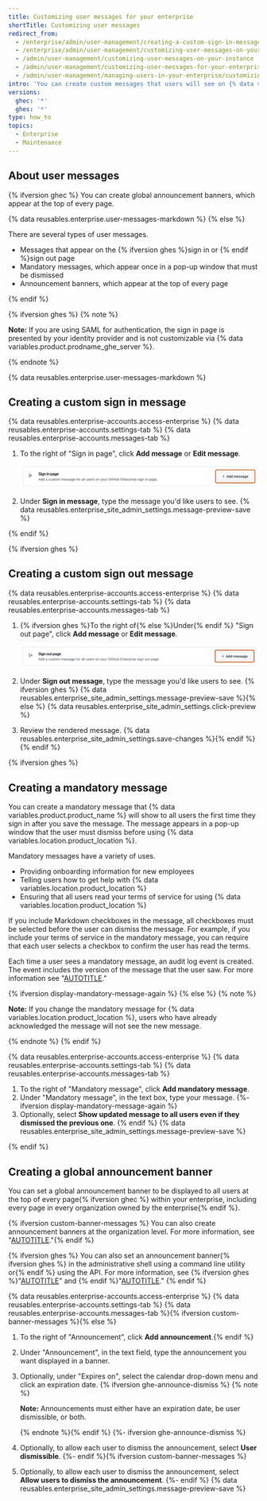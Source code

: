 ```yaml
---
title: Customizing user messages for your enterprise
shortTitle: Customizing user messages
redirect_from:
  - /enterprise/admin/user-management/creating-a-custom-sign-in-message
  - /enterprise/admin/user-management/customizing-user-messages-on-your-instance
  - /admin/user-management/customizing-user-messages-on-your-instance
  - /admin/user-management/customizing-user-messages-for-your-enterprise
  - /admin/user-management/managing-users-in-your-enterprise/customizing-user-messages-for-your-enterprise
intro: 'You can create custom messages that users will see on {% data variables.location.product_location %}.'
versions:
  ghec: '*'
  ghes: '*'
type: how_to
topics:
  - Enterprise
  - Maintenance
---
```

## About user messages

{% ifversion ghec %}
You can create global announcement banners, which appear at the top of every page.

{% data reusables.enterprise.user-messages-markdown %}
{% else %}

There are several types of user messages.
* Messages that appear on the {% ifversion ghes %}sign in or {% endif %}sign out page
* Mandatory messages, which appear once in a pop-up window that must be dismissed
* Announcement banners, which appear at the top of every page

{% endif %}

{% ifversion ghes %}
{% note %}

**Note:** If you are using SAML for authentication, the sign in page is presented by your identity provider and is not customizable via {% data variables.product.prodname_ghe_server %}.

{% endnote %}

{% data reusables.enterprise.user-messages-markdown %}

## Creating a custom sign in message

{% data reusables.enterprise-accounts.access-enterprise %}
{% data reusables.enterprise-accounts.settings-tab %}
{% data reusables.enterprise-accounts.messages-tab %}
1. To the right of "Sign in page", click **Add message** or **Edit message**.

   ![Screenshot of the "Sign in page" section of the "Messages" settings. A button, labeled with a plus icon and "Add message", is highlighted with an orange outline.](/assets/images/enterprise/site-admin-settings/edit-message.png)
1. Under **Sign in message**, type the message you'd like users to see.
{% data reusables.enterprise_site_admin_settings.message-preview-save %}

{% endif %}

{% ifversion ghes %}

## Creating a custom sign out message

{% data reusables.enterprise-accounts.access-enterprise %}
{% data reusables.enterprise-accounts.settings-tab %}
{% data reusables.enterprise-accounts.messages-tab %}
1. {% ifversion ghes %}To the right of{% else %}Under{% endif %} "Sign out page", click **Add message** or **Edit message**.

   ![Screenshot of the "Sign out page" section of the "Messages" settings. A button, labeled with a plus icon and "Add message," is highlighted with an orange outline.](/assets/images/enterprise/site-admin-settings/sign-out-add-message-button.png)
1. Under **Sign out message**, type the message you'd like users to see.
{% ifversion ghes %}
{% data reusables.enterprise_site_admin_settings.message-preview-save %}{% else %}
{% data reusables.enterprise_site_admin_settings.click-preview %}
1. Review the rendered message.
{% data reusables.enterprise_site_admin_settings.save-changes %}{% endif %}{% endif %}

{% ifversion ghes %}

## Creating a mandatory message

You can create a mandatory message that {% data variables.product.product_name %} will show to all users the first time they sign in after you save the message. The message appears in a pop-up window that the user must dismiss before using {% data variables.location.product_location %}.

Mandatory messages have a variety of uses.

* Providing onboarding information for new employees
* Telling users how to get help with {% data variables.location.product_location %}
* Ensuring that all users read your terms of service for using {% data variables.location.product_location %}

If you include Markdown checkboxes in the message, all checkboxes must be selected before the user can dismiss the message. For example, if you include your terms of service in the mandatory message, you can require that each user selects a checkbox to confirm the user has read the terms.

Each time a user sees a mandatory message, an audit log event is created. The event includes the version of the message that the user saw. For more information see "[AUTOTITLE](/admin/monitoring-activity-in-your-enterprise/reviewing-audit-logs-for-your-enterprise/audit-log-events-for-your-enterprise)."

{% ifversion display-mandatory-message-again %} {% else %}
{% note %}

**Note:** If you change the mandatory message for {% data variables.location.product_location %}, users who have already acknowledged the message will not see the new message.

{% endnote %}
{% endif %}

{% data reusables.enterprise-accounts.access-enterprise %}
{% data reusables.enterprise-accounts.settings-tab %}
{% data reusables.enterprise-accounts.messages-tab %}
1. To the right of "Mandatory message", click **Add mandatory message**.
1. Under "Mandatory message", in the text box, type your message.
{%- ifversion display-mandatory-message-again %}
1. Optionally, select **Show updated message to all users even if they dismissed the previous one**.
   {% endif %}
{% data reusables.enterprise_site_admin_settings.message-preview-save %}

{% endif %}

## Creating a global announcement banner

You can set a global announcement banner to be displayed to all users at the top of every page{% ifversion ghec %} within your enterprise, including every page in every organization owned by the enterprise{% endif %}.

{% ifversion custom-banner-messages %}
You can also create announcement banners at the organization level. For more information, see "[AUTOTITLE](/organizations/managing-organization-settings/creating-an-announcement-banner-for-your-organization)."{% endif %}

{% ifversion ghes %}
You can also set an announcement banner{% ifversion ghes %} in the administrative shell using a command line utility or{% endif %} using the API. For more information, see {% ifversion ghes %}"[AUTOTITLE](/admin/configuration/configuring-your-enterprise/command-line-utilities#ghe-announce)" and {% endif %}"[AUTOTITLE](/rest/enterprise-admin#announcements)."
{% endif %}

{% data reusables.enterprise-accounts.access-enterprise %}
{% data reusables.enterprise-accounts.settings-tab %}
{% data reusables.enterprise-accounts.messages-tab %}{% ifversion custom-banner-messages %}{% else %}
1. To the right of "Announcement", click **Add announcement**.{% endif %}
1. Under "Announcement", in the text field, type the announcement you want displayed in a banner.
1. Optionally, under "Expires on", select the calendar drop-down menu and click an expiration date.
   {% ifversion ghe-announce-dismiss %}
   {% note %}

   **Note:** Announcements must either have an expiration date, be user dismissible, or both.

   {% endnote %}{% endif %}
{%- ifversion ghe-announce-dismiss %}
1. Optionally, to allow each user to dismiss the announcement, select **User dismissible**.
{%- endif %}{% ifversion custom-banner-messages %}
1. Optionally, to allow each user to dismiss the announcement, select **Allow users to dismiss the announcement**.
{%- endif %}
{% data reusables.enterprise_site_admin_settings.message-preview-save %}
